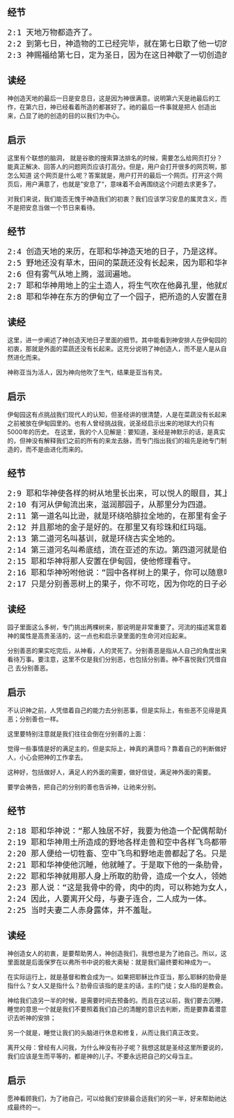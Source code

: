 ## 经节
<pre style="font-size: 18px;">
2:1 天地万物都造齐了。
2:2 到第七日，神造物的工已经完毕，就在第七日歇了他一切的工，安息了。
2:3 神赐福给第七日，定为圣日，因为在这日神歇了一切创造的工，就安息了。
</pre>

## 读经

神创造天地的最后一日是安息日，这是因为神很满意。说明第六天是祂最后的工作，在第六日，神已经看着所造的都甚好了。祂的最后一件事就是把人
创造出来，凸显了祂的创造的目的以我们为中心。

## 启示

这里有个联想的脑洞， 就是谷歌的搜索算法排名的时候，需要怎么给网页打分？能真正解决、回答人的问题网页应该打高分。但是，用户会打开很多的网页啊，那怎么知道
这个网页是什么呢？答案就是，用户打开的最后一个网页。打开这个网页后，用户满意了，也就是”安息了“，意味着不会再围绕这个问题去求更多了。

对我们来说，我们能否无愧于神造我们的初衷？我们应该学习安息的属灵含义，而不是把安息当做一个节日来看待。

## 经节
<pre style="font-size: 18px;">
2:4 创造天地的来历，在耶和华神造天地的日子，乃是这样。
2:5 野地还没有草木，田间的菜蔬还没有长起来，因为耶和华神还没有降雨在地上，也没有人耕地。
2:6 但有雾气从地上腾，滋润遍地。
2:7 耶和华神用地上的尘土造人，将生气吹在他鼻孔里，他就成了有灵的活人，名叫亚当。
2:8 耶和华神在东方的伊甸立了一个园子，把所造的人安置在那里。
</pre>

## 读经

这里，进一步阐述了神创造天地日子里面的细节。其中能看到神安排人在伊甸园的初衷，那就是外面的菜蔬还没有长起来。这充分说明了神创造人，而不是人是从自然进化而来。

神称亚当为活人，因为神向他吹了生气，结果是亚当有灵。

## 启示

伊甸园这有点挑战我们现代人的认知，但圣经讲的很清楚，人是在菜蔬没有长起来之前被放在伊甸园里的。也有人曾经挑战我，说圣经启示出来的地球大约只有5000年的历史。
在这里，我的个人见解是：要知道，圣经是神默示的话，是真实的，但神没有解释我们之前的所有的来龙去脉，而专门指出我们的祖先是祂专门制造的，而不是由进化而来的。

## 经节
<pre style="font-size: 18px;">
2:9 耶和华神使各样的树从地里长出来，可以悦人的眼目，其上的果子好作食物。园子当中又有生命树和分别善恶的树。
2:10 有河从伊甸流出来，滋润那园子，从那里分为四道。
2:11 第一道名叫比逊，就是环绕哈腓拉全地的，在那里有金子，
2:12 并且那地的金子是好的。在那里又有珍珠和红玛瑙。
2:13 第二道河名叫基训，就是环绕古实全地的。
2:14 第三道河名叫希底结，流在亚述的东边。第四道河就是伯拉河。
2:15 耶和华神将那人安置在伊甸园，使他修理看守。
2:16 耶和华神吩咐他说：“园中各样树上的果子，你可以随意吃。
2:17 只是分别善恶树上的果子，你不可吃，因为你吃的日子必定死。”
</pre>

## 读经

园子里面这么多树，专门挑出两棵树来，那说明是非常重要了。河流的描述寓意着神的属性是高贵圣洁的，这一点也和启示录里面的生命河对应起来。

分别善恶的果实吃完后，从神看，人的灵死了。分别善恶是指从人自己的角度出来看待万事。要注意，这里不仅是我们分别恶，也包括分别善。神不喜悦我们凭借自己
去分别善恶。

## 启示

不认识神之前，人凭借着自己的能力去分别恶事，但是实际上，有些恶不见得是真恶；分别善也一样。

这里要特别注意就是我们往往会倒在分别善的上面： 

觉得一些事情是好的满足主的，但是实际上，神真的满意吗？靠着自己的判断做好人，小心会把神的工作拿去。

这种好，包括做好人，满足人的外面的需要，做好信徒，满足神外面的需要。

要学会祷告，把自己的分别的善也告诉神，让祂来分别。

## 经节
<pre style="font-size: 18px;">
2:18 耶和华神说：“那人独居不好，我要为他造一个配偶帮助他。”
2:19 耶和华神用土所造成的野地各样走兽和空中各样飞鸟都带到那人面前，看他叫什么。那人怎样叫各样的活物，那就是它的名字。
2:20 那人便给一切牲畜、空中飞鸟和野地走兽都起了名。只是那人没有遇见配偶帮助他。
2:21 耶和华神使他沉睡，他就睡了。于是取下他的一条肋骨，又把肉合起来。
2:22 耶和华神就用那人身上所取的肋骨，造成一个女人，领她到那人跟前。
2:23 那人说：“这是我骨中的骨，肉中的肉，可以称她为女人，因为她是从男人身上取出来的。”
2:24 因此，人要离开父母，与妻子连合，二人成为一体。
2:25 当时夫妻二人赤身露体，并不羞耻。
</pre>

## 读经

神创造女人的初衷，是要帮助男人，神创造我们，我想也是为了祂自己。所以，这里面就是后面保罗在以弗所书中说的极大奥秘：就是我们最终要和神成为一。

在实际运行上，就是基督和教会成为一。如果把耶稣比作亚当，那么耶稣的肋骨是指什么？女人又是指什么？肋骨应该指的是主的话，主的门徒；女人指的是教会。

神给我们造另一半的时候，是需要时间去预备的。而且在这以前，我们要去沉睡，睡觉的意思一个就是我们不要照着我们自己的清醒的意识去判断，而是要靠着潜意识去听神的安排；

另一个就是，睡觉让我们的头脑进行休息和修复，从而让我们真正改变。

离开父母：曾经有人问我，为什么神没有孙子呢？我想这就是圣经这里所要说的，我们应该是生而平等的，都是神的儿子。不要永远把自己的父母当主。

## 启示

愿神看顾我们，为了祂自己，可以给我们安排最合适我们的另一半，好来帮助祂达成最终的一。


